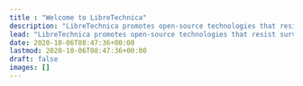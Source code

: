```yaml
---
title : "Welcome to LibreTechnica"
description: "LibreTechnica promotes open-source technologies that resist surveillance capitalism, censorship, and environmental harm."
lead: "LibreTechnica promotes open-source technologies that resist surveillance capitalism, censorship, and environmental harm."
date: 2020-10-06T08:47:36+00:00
lastmod: 2020-10-06T08:47:36+00:00
draft: false
images: []
---
```

